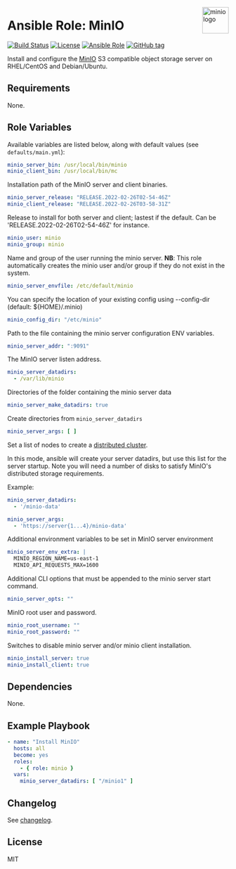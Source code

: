<p><img src="https://avatars0.githubusercontent.com/u/695951?s=200&v=4" alt="minio logo" title="minio" align="right" height="60" /></p>

# Ansible Role: MinIO

[![Build Status](https://travis-ci.org/atosatto/ansible-minio.svg?branch=master)](https://travis-ci.org/atosatto/ansible-minio)
[![License](https://img.shields.io/badge/license-MIT%20License-brightgreen.svg)](https://opensource.org/licenses/MIT)
[![Ansible Role](https://img.shields.io/badge/ansible%20role-atosatto.minio-blue.svg)](https://galaxy.ansible.com/atosatto/minio/)
[![GitHub tag](https://img.shields.io/github/tag/atosatto/ansible-minio.svg)](https://github.com/atosatto/ansible-minio/tags)

Install and configure the [MinIO](https://minio.io/) S3 compatible object storage server on RHEL/CentOS and Debian/Ubuntu.

## Requirements

None.

## Role Variables

Available variables are listed below, along with default values (see `defaults/main.yml`):

```yaml
minio_server_bin: /usr/local/bin/minio
minio_client_bin: /usr/local/bin/mc
```

Installation path of the MinIO server and client binaries.

```yaml
minio_server_release: "RELEASE.2022-02-26T02-54-46Z"
minio_client_release: "RELEASE.2022-02-26T03-58-31Z"
```

Release to install for both server and client; lastest if the default. Can be 'RELEASE.2022-02-26T02-54-46Z' for instance.

```yaml
minio_user: minio
minio_group: minio
```

Name and group of the user running the minio server.
**NB**: This role automatically creates the minio user and/or group if they do not exist in the system.

```yaml
minio_server_envfile: /etc/default/minio
```

You can specify the location of your existing config using --config-dir (default: ${HOME}/.minio)

```yaml
minio_config_dir: "/etc/minio"
```

Path to the file containing the minio server configuration ENV variables.

```yaml
minio_server_addr: ":9091"
```

The MinIO server listen address.

```yaml
minio_server_datadirs:
  - /var/lib/minio
```

Directories of the folder containing the minio server data

```yaml
minio_server_make_datadirs: true
```

Create directories from `minio_server_datadirs`

```yaml
minio_server_args: [ ]
```

Set a list of nodes to create a [distributed cluster](https://docs.minio.io/docs/distributed-minio-quickstart-guide).

In this mode, ansible will create your server datadirs, but use this list for the server startup. Note you will need a number of disks to satisfy MinIO's distributed storage requirements.

Example:

```yaml
minio_server_datadirs:
  - '/minio-data'

minio_server_args:
  - 'https://server{1...4}/minio-data'
```

Additional environment variables to be set in MinIO server environment

```yaml
minio_server_env_extra: |
  MINIO_REGION_NAME=us-east-1
  MINIO_API_REQUESTS_MAX=1600
```

Additional CLI options that must be appended to the minio server start command.

```yaml
minio_server_opts: ""
```


MinIO root user and password.

```yaml
minio_root_username: ""
minio_root_password: ""
```

Switches to disable minio server and/or minio client installation.
```yaml
minio_install_server: true
minio_install_client: true
```

## Dependencies

None.

## Example Playbook

```yaml
- name: "Install MinIO"
  hosts: all
  become: yes
  roles:
    - { role: minio }
  vars:
    minio_server_datadirs: [ "/minio1" ]
```

## Changelog

See [changelog](CHANGELOG.md).

## License

MIT

